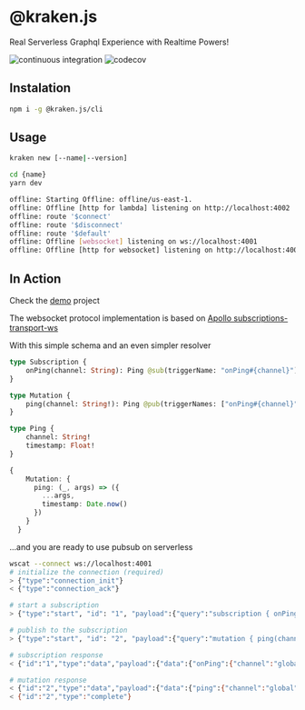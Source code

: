 # @kraken.js

Real Serverless Graphql Experience with Realtime Powers! 

![continuous integration](https://github.com/kraken-js/kraken-js/workflows/Continuous%20Integration/badge.svg)
![codecov](https://codecov.io/gh/kraken-js/kraken-js/branch/master/graph/badge.svg?token=LBLAGACODU)

## Instalation

```sh
npm i -g @kraken.js/cli
```

## Usage

```sh
kraken new [--name|--version]
```

```sh
cd {name}
yarn dev

offline: Starting Offline: offline/us-east-1.
offline: Offline [http for lambda] listening on http://localhost:4002
offline: route '$connect'
offline: route '$disconnect'
offline: route '$default'
offline: Offline [websocket] listening on ws://localhost:4001
offline: Offline [http for websocket] listening on http://localhost:4001
```

## In Action

Check the [demo](packages/demo) project

The websocket protocol implementation is based on [Apollo subscriptions-transport-ws](https://github.com/apollographql/subscriptions-transport-ws/blob/master/PROTOCOL.md)

With this simple schema and an even simpler resolver

```graphql
type Subscription {
    onPing(channel: String): Ping @sub(triggerName: "onPing#{channel}")
}

type Mutation {
    ping(channel: String!): Ping @pub(triggerNames: ["onPing#{channel}"])
}

type Ping {
    channel: String!
    timestamp: Float!
}
```

```ts
{
    Mutation: {
      ping: (_, args) => ({
        ...args,
        timestamp: Date.now()
      })
    }
  }
```

...and you are ready to use pubsub on serverless

```sh
wscat --connect ws://localhost:4001
# initialize the connection (required)
> {"type":"connection_init"}
< {"type":"connection_ack"}

# start a subscription
> {"type":"start", "id": "1", "payload":{"query":"subscription { onPing(channel: \"global\") { channel timestamp }}"}}

# publish to the subscription
> {"type":"start", "id": "2", "payload":{"query":"mutation { ping(channel: \"global\") { channel timestamp } }"}}

# subscription response
< {"id":"1","type":"data","payload":{"data":{"onPing":{"channel":"global","timestamp":1599781288309,"__typename":"Ping"}}}}

# mutation response
< {"id":"2","type":"data","payload":{"data":{"ping":{"channel":"global","timestamp":1599781288309}}}} # mutation response
< {"id":"2","type":"complete"}
```

